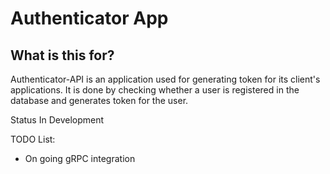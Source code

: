 # Authenticator App

## What is this for?
Authenticator-API is an application used for generating token for its client's applications. It is done by checking whether a user is registered in the database and generates token for the user.

Status In Development

TODO List:
- On going gRPC integration